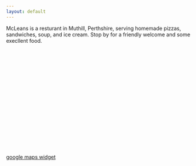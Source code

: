 ```yaml
---
layout: default
---
```


<div class="pageHolder">

  <div class="floatoneline">
    McLeans is a resturant in Muthill, Perthshire, serving homemade pizzas,
    sandwiches, soup, and ice cream. Stop by for a friendly welcome and some
    execllent food.
  </div>

  <div class="floatoneline">
    <script src='https://maps.googleapis.com/maps/api/js?v=3.exp'></script>
    <div style='overflow:hidden;height:300px;width:420px;'>
      <div id='gmap_canvas' style='height:300px;width:420px;'></div>
      <style>#gmap_canvas img{max-width:none!important;background:none!important}</style>
    </div>
    <a href='https://mapswebsite.net/'>google maps widget</a>
    <script type='text/javascript' src='https://embedmaps.com/google-maps-authorization/script.js?id=cbdee0669b6cce22be55ee0bc1f5a73c6db93c2d'></script>
    <script type='text/javascript'>function init_map(){var myOptions = {zoom:14,center:new google.maps.LatLng(56.332706852542536,-3.8333335777709765),mapTypeId: google.maps.MapTypeId.ROADMAP};map = new google.maps.Map(document.getElementById('gmap_canvas'), myOptions);marker = new google.maps.Marker({map: map,position: new google.maps.LatLng(56.332706852542536,-3.8333335777709765)});infowindow = new google.maps.InfoWindow({content:'<strong>McLeans</strong><br>Drummond St<br> Muthill<br>'});google.maps.event.addListener(marker, 'click', function(){infowindow.open(map,marker);});infowindow.open(map,marker);}google.maps.event.addDomListener(window, 'load', init_map);</script>
  </div>
</div>
